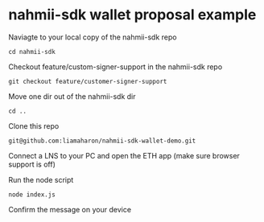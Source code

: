 # nahmii-sdk wallet proposal example

Naviagte to your local copy of the nahmii-sdk repo

`cd nahmii-sdk`

Checkout feature/custom-signer-support in the nahmii-sdk repo

`git checkout feature/customer-signer-support`

Move one dir out of the nahmii-sdk dir

`cd ..`

Clone this repo

`git@github.com:liamaharon/nahmii-sdk-wallet-demo.git`

Connect a LNS to your PC and open the ETH app (make sure browser support is off)

Run the node script

`node index.js`

Confirm the message on your device
